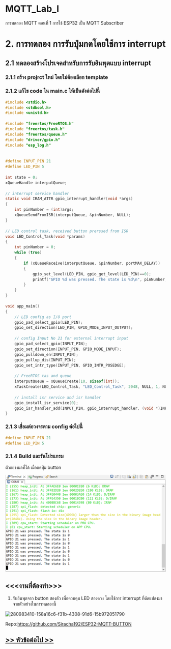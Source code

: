 # MQTT_Lab_I
การทดลอง MQTT ตอนที่ 1  การใช้ ESP32 เป็น MQTT Subscriber

# 2. การทดลอง การรับปุ่มกดโดยใช้การ interrupt

## 2.1 ทดลองสร้างโปรเจคสำหรับการรับอินพุตแบบ interrupt

### 2.1.1 สร้าง projrct ใหม่ โดยไม่ต้องเลือก template

### 2.1.2 แก้ไข code ใน main.c ให้เป็นดังต่อไปนี้

```c
#include <stdio.h>
#include <stdbool.h>
#include <unistd.h>

#include "freertos/FreeRTOS.h"
#include "freertos/task.h"
#include "freertos/queue.h"
#include "driver/gpio.h"
#include "esp_log.h"


#define INPUT_PIN 21
#define LED_PIN 5

int state = 0;
xQueueHandle interputQueue;

// interrupt service handler
static void IRAM_ATTR gpio_interrupt_handler(void *args)
{
    int pinNumber = (int)args;
    xQueueSendFromISR(interputQueue, &pinNumber, NULL);
}

// LED control task, received button prerssed from ISR
void LED_Control_Task(void *params)
{
    int pinNumber = 0;
    while (true)
    {
        if (xQueueReceive(interputQueue, &pinNumber, portMAX_DELAY))
        {
            gpio_set_level(LED_PIN, gpio_get_level(LED_PIN)==0);
            printf("GPIO %d was pressed. The state is %d\n", pinNumber,  gpio_get_level(LED_PIN));
        }
    }
}

void app_main()
{
	// LED config as I/O port
    gpio_pad_select_gpio(LED_PIN);
    gpio_set_direction(LED_PIN, GPIO_MODE_INPUT_OUTPUT);

    // config Input No 21 for external interrupt input
    gpio_pad_select_gpio(INPUT_PIN);
    gpio_set_direction(INPUT_PIN, GPIO_MODE_INPUT);
    gpio_pulldown_en(INPUT_PIN);
    gpio_pullup_dis(INPUT_PIN);
    gpio_set_intr_type(INPUT_PIN, GPIO_INTR_POSEDGE);

    // FreeRTOS tas and queue
    interputQueue = xQueueCreate(10, sizeof(int));
    xTaskCreate(LED_Control_Task, "LED_Control_Task", 2048, NULL, 1, NULL);

    // install isr service and isr handler
    gpio_install_isr_service(0);
    gpio_isr_handler_add(INPUT_PIN, gpio_interrupt_handler, (void *)INPUT_PIN);
}

```

### 2.1.3 เชื่อมต่อวงจรตาม config ต่อไปนี้

```c
#define INPUT_PIN 21
#define LED_PIN 5
```

###  2.1.4 Build และรันโปรแกรม 

ตัวอย่างผลที่ได้ เมื่อกดปุ่ม button  

![Alt text](./Pictures/Picture-16.png)

## <<<งานที่ต้องทำ>>>

1. รับอินพุตจาก button สองตัว เพื่อควบคุม LED สองดวง โดยใช้การ interrupt ที่ดัดแปลงมาจากตัวอย่างในการทดลองนี้

![280983410-158a16c6-f31b-4308-91d6-15b972051790](https://github.com/Siracha192/MQTT_Lab_II/assets/115066298/216a708f-7d58-4a16-9acb-539b659d082f)


Repo:https://github.com/Siracha192/ESP32-MQTT-BUTTON

 
##  [>> หัวข้อต่อไป >>](./MQTT_Sheet_Lab_II_3.md) 

